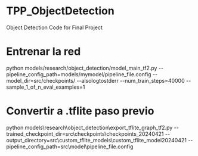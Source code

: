 # TPP_ObjectDetection
Object Detection Code for Final Project

# Entrenar la red
python models/research/object_detection/model_main_tf2.py --pipeline_config_path=models/mymodel/pipeline_file.config --model_dir=src/checkpoints/ --alsologtostderr --num_train_steps=40000 --sample_1_of_n_eval_examples=1

# Convertir a .tflite paso previo
python models\research\object_detection\export_tflite_graph_tf2.py --trained_checkpoint_dir=src\checkpoints\checkpoints_20240421 --output_directory=src\custom_tflite_models\custom_tflite_model20240421 --pipeline_config_path=src\model\pipeline_file.config
